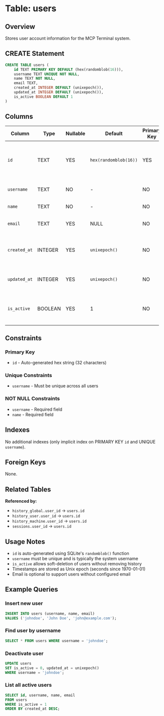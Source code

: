 # Table: users

## Overview

Stores user account information for the MCP Terminal system.

## CREATE Statement

```sql
CREATE TABLE users (
    id TEXT PRIMARY KEY DEFAULT (hex(randomblob(16))),
    username TEXT UNIQUE NOT NULL,
    name TEXT NOT NULL,
    email TEXT,
    created_at INTEGER DEFAULT (unixepoch()),
    updated_at INTEGER DEFAULT (unixepoch()),
    is_active BOOLEAN DEFAULT 1
)
```

## Columns

| Column | Type | Nullable | Default | Primary Key | Description |
|--------|------|----------|---------|-------------|-------------|
| `id` | TEXT | YES | `hex(randomblob(16))` | YES | Auto-generated unique identifier (hex string, 32 chars) |
| `username` | TEXT | NO | - | NO | Unique username for login |
| `name` | TEXT | NO | - | NO | Full display name |
| `email` | TEXT | YES | NULL | NO | Optional email address |
| `created_at` | INTEGER | YES | `unixepoch()` | NO | Unix timestamp when user was created |
| `updated_at` | INTEGER | YES | `unixepoch()` | NO | Unix timestamp of last update |
| `is_active` | BOOLEAN | YES | 1 | NO | Account active status (1=active, 0=inactive) |

## Constraints

### Primary Key
- `id` - Auto-generated hex string (32 characters)

### Unique Constraints
- `username` - Must be unique across all users

### NOT NULL Constraints
- `username` - Required field
- `name` - Required field

## Indexes

No additional indexes (only implicit index on PRIMARY KEY `id` and UNIQUE `username`).

## Foreign Keys

None.

## Related Tables

**Referenced by:**
- `history_global.user_id` → `users.id`
- `history_user.user_id` → `users.id`
- `history_machine.user_id` → `users.id`
- `sessions.user_id` → `users.id`

## Usage Notes

- `id` is auto-generated using SQLite's `randomblob()` function
- `username` must be unique and is typically the system username
- `is_active` allows soft-deletion of users without removing history
- Timestamps are stored as Unix epoch (seconds since 1970-01-01)
- Email is optional to support users without configured email

## Example Queries

### Insert new user

```sql
INSERT INTO users (username, name, email)
VALUES ('johndoe', 'John Doe', 'john@example.com');
```

### Find user by username

```sql
SELECT * FROM users WHERE username = 'johndoe';
```

### Deactivate user

```sql
UPDATE users
SET is_active = 0, updated_at = unixepoch()
WHERE username = 'johndoe';
```

### List all active users

```sql
SELECT id, username, name, email
FROM users
WHERE is_active = 1
ORDER BY created_at DESC;
```
